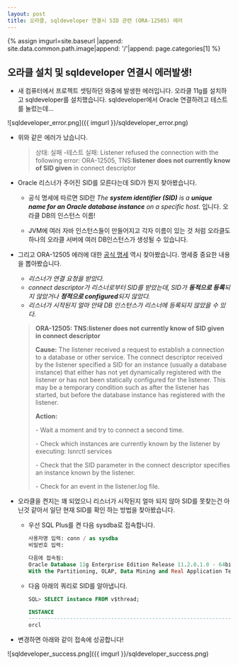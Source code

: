 ```yaml
---
layout: post
title: 오라클, sqldeveloper 연결시 SID 관련 (ORA-12505) 에러
---
```


{% assign imgurl=site.baseurl |append: site.data.common.path.image|append: '/'|append: page.categories[1] %}

## 오라클 설치 및 sqldeveloper 연결시 에러발생!

- 새 컴퓨터에서 프로젝트 셋팅하던 와중에 발생한 에러입니다. 오라클 11g를 설치하고 sqldeveloper를 설치했습니다. sqldeveloper에서 Oracle 연결하려고 테스트를 눌렀는데...

![sqldeveloper_error.png]({{ imgurl }}/sqldeveloper_error.png)

- 위와 같은 에러가 났습니다.

  > 상태: 실패 -테스트 실패: Listener refused the connection with the following error:
  > ORA-12505, TNS:**listener does not currently know of SID given** in connect descriptor

- Oracle 리스너가 주어진 SID를 모른다는데 SID가 뭔지 찾아봤습니다.

  - 공식 명세에 따르면 SID란 *The **system identifier (SID)** is a **unique name for an Oracle database instance** on a specific host.* 입니다. 오라클 DB의 인스턴스 이름!

  - JVM에 여러 자바 인스턴스들이 만들어지고 각자 이름이 있는 것 처럼 오라클도 하나의 오라클 서버에 여러 DB인스턴스가 생성될 수 있습니다. 

- 그리고 ORA-12505 에러에 대한 [공식 명세](https://docs.oracle.com/cd/E11882_01/server.112/e17766/net12500.htm) 역시 찾아봤습니다. 명세중 중요한 내용을 뽑아봤습니다.

  - *리스너가 연결 요청을 받았다.*
  - *connect descriptor가 리스너로부터 SID를 받았는데, SID가 **동적으로 등록**되지 않았거나 **정적으로 configured**되지 않았다.*
  - *리스너가 시작된지 얼마 안돼 DB 인스턴스가 리스너에 등록되지 않았을 수 있다.*

  > **ORA-12505: TNS:listener does not currently know of SID given in connect descriptor**
  >
  > **Cause:** The listener received a request to establish a connection to a database or other service. The connect descriptor received by the listener specified a SID for an instance (usually a database instance) that either has not yet dynamically registered with the listener or has not been statically configured for the listener. This may be a temporary condition such as after the listener has started, but before the database instance has registered with the listener.
  >
  > **Action:**
  >
  > \- Wait a moment and try to connect a second time.
  >
  > \- Check which instances are currently known by the listener by executing: lsnrctl services <listener name>
  >
  > \- Check that the SID parameter in the connect descriptor specifies an instance known by the listener.
  >
  > \- Check for an event in the listener.log file.

- 오라클을 켠지는 꽤 되었으니 리스너가 시작된지 얼마 되지 않아 SID를 못찾는건 아닌것 같아서 일단 현재 SID를 확인 하는 방법을 찾아봤습니다.

  - 우선 SQL Plus를 켠 다음 sysdba로 접속합니다.

    ```sql
    사용자명 입력: conn / as sysdba
    비밀번호 입력:
    
    다음에 접속됨:
    Oracle Database 11g Enterprise Edition Release 11.2.0.1.0 - 64bit Production
    With the Partitioning, OLAP, Data Mining and Real Application Testing options
    ```

  - 다음 아래의 쿼리로 SID를 알아냅니다.

    ```sql
    SQL> SELECT instance FROM v$thread;
    
    INSTANCE
    --------------------------------------------------------------------------------
    orcl
    ```

- 변경하면 아래와 같이 접속에 성공합니다!

![sqldeveloper_success.png]({{ imgurl }}/sqldeveloper_success.png)